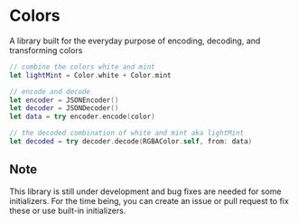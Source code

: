 # Colors
A library built for the everyday purpose of encoding, decoding, and transforming colors 
```swift
// combine the colors white and mint
let lightMint = Color.white + Color.mint

// encode and decode
let encoder = JSONEncoder()
let decoder = JSONDecoder()
let data = try encoder.encode(color)

// the decoded combination of white and mint aka lightMint
let decoded = try decoder.decode(RGBAColor.self, from: data)
```
## Note
This library is still under development and bug fixes are needed for some initializers.
For the time being, you can create an issue or pull request to fix these or use built-in initializers.
